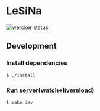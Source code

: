 # LeSiNa

[![wercker status](https://app.wercker.com/status/c29b9c4eff7d79daca0195b6c9d1a2ef/m "wercker status")](https://app.wercker.com/project/bykey/c29b9c4eff7d79daca0195b6c9d1a2ef)

## Development

### Install dependencies

```
$ ./install
```

### Run server(watch+livereload)

```
$ make dev
```
